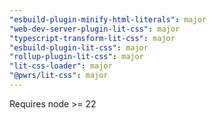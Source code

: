```yaml
---
"esbuild-plugin-minify-html-literals": major
"web-dev-server-plugin-lit-css": major
"typescript-transform-lit-css": major
"esbuild-plugin-lit-css": major
"rollup-plugin-lit-css": major
"lit-css-loader": major
"@pwrs/lit-css": major
---
```


Requires node >= 22
